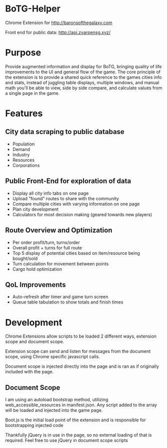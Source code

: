 # BoTG-Helper
Chrome Extension for http://baronsofthegalaxy.com

Front end for public data: http://api.zvarpensg.xyz/

# Purpose
Provide augmented information and display for BoTG, bringing quality of life improvements to the UI and general flow of the game.
The core principle of the extension is to provide a shared quick reference to the games cities info and stats, instead of juggling table displays, multiple windows, and manual math you'll be able to view, side by side compare, and calculate values from a single page in the game. 

# Features

City data scraping to public database
--------------
- Population
- Demand
- Industry
- Resources
- Corporations

Public Front-End for exploration of data
---------------
- Display all city info tabs on one page
- Upload "found" routes to share with the community
- Compare multiple cities with varying information on one page
- Plan city development
- Calculators for most decision making (geared towards new players)

Route Overview and Optimization
-------------
- Per order profit/turn, turns/order
- Overall profit + turns for full route
- Top 5 display of potential cities based on item/resource being bought/sold
- Turn calculation for movement between points
- Cargo hold optimization

QoL Improvements
----------------
- Auto-refresh after timer and game turn screen
- Queue table tabulation to show totals and finish times

# Development

Chrome Extensions allow scripts to be loaded 2 different ways, extension scope and document scope. 

Extension scope can send and listen for messages from the document scope, using Chrome specific javascript calls. 

Document scope is injected directly into the page and is ran as if originally included with the page.

Document Scope
--------------
I am using an autoload bootstrap method, utilizing web_accessible_resources in manifest.json. Any script added to the array will be loaded and injected into the game page.

Boot.js is the initial load point of the extension and is responsible for bootstrapping injected code

Thankfully jQuery is in use in the page, so no external loading of that is required. Feel free to use jQuery in document scope scripts
